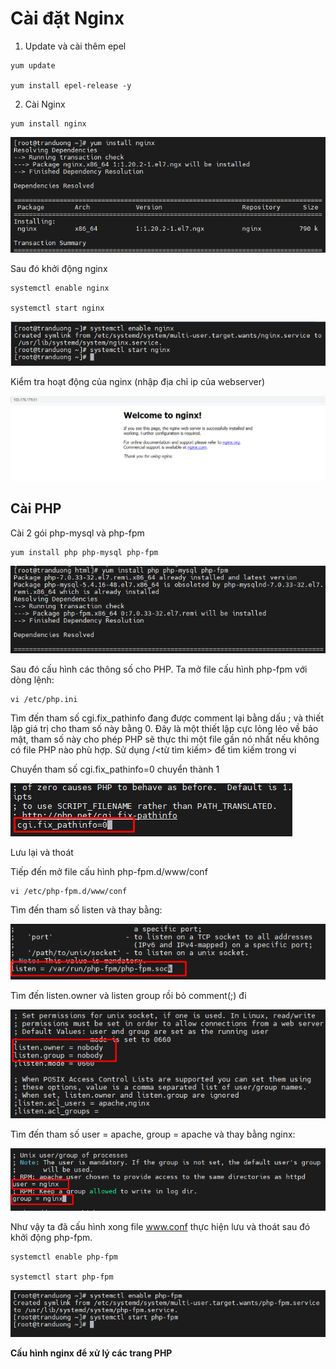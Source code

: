 # Cài đặt Nginx

1. Update và cài thêm epel

```
yum update

yum install epel-release -y
```


2. Cài Nginx

```
yum install nginx
```

<img src="img/1.png">

Sau đó khởi động nginx

```
systemctl enable nginx

systemctl start nginx
```

<img src="img/3.png">

Kiểm tra hoạt động của nginx (nhập địa chỉ ip của webserver)

<img src="img/2.png">

## Cài PHP

Cài 2 gói php-mysql và php-fpm

```
yum install php php-mysql php-fpm
```

<img src="img/4.png">

Sau đó cấu hình các thông số cho PHP. Ta mở file cấu hình php-fpm với dòng lệnh:

```
vi /etc/php.ini
```

Tìm đến tham số cgi.fix_pathinfo đang được comment lại bằng dấu ; và thiết lập giá trị cho tham số này bằng 0. Đây là một thiết lập cực lỏng lẻo về bảo mật, tham số này cho phép PHP sẽ thực thi một file gần nó nhất nếu không có file PHP nào phù hợp. Sử dụng /<từ tìm kiếm> để tìm kiếm trong vi

Chuyển tham số cgi.fix_pathinfo=0 chuyển thành 1

<img src="img/5.png">

Lưu lại và thoát

Tiếp đến mở file cấu hình php-fpm.d/www/conf

```
vi /etc/php-fpm.d/www/conf
```

Tìm đến tham số listen và thay bằng:

<img src="img/6.png">

Tìm đến listen.owner và listen group rồi bỏ comment(;) đi

<img src="img/7.png">

Tìm đến tham số user = apache, group = apache và thay bằng nginx:

<img src="img/8.png">

Như vậy ta đã cấu hình xong file www.conf thực hiện lưu và thoát sau đó khởi động php-fpm.

```
systemctl enable php-fpm

systemctl start php-fpm
```

<img src="img/9.png">

**Cấu hình nginx để xử lý các trang PHP**


